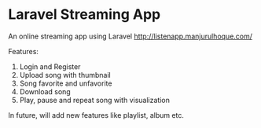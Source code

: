 # Laravel Streaming App
An online streaming app using Laravel http://listenapp.manjurulhoque.com/

Features:

1. Login and Register
2. Upload song with thumbnail
3. Song favorite and unfavorite
4. Download song
5. Play, pause and repeat song with visualization

In future, will add new features like playlist, album etc.